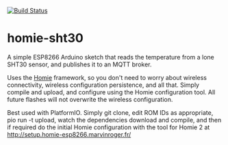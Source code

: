 [![Build Status](https://travis-ci.org/kylegordon/homie-sht30.svg?branch=master)](https://travis-ci.org/kylegordon/homie-sht30)

# homie-sht30

A simple ESP8266 Arduino sketch that reads the temperature from a lone SHT30 sensor, and publishes it to an MQTT broker.

Uses the [Homie](https://github.com/marvinroger/homie-esp8266/releases) framework, so you don't need to worry about wireless connectivity, wireless configuration persistence, and all that. Simply compile and upload, and configure using the Homie configuration tool.
All future flashes will not overwrite the wireless configuration.

Best used with PlatformIO. Simply git clone, edit ROM IDs as appropriate, pio run -t upload, watch the dependencies download and compile, and then if required do the initial Homie configuration with the tool for Homie 2 at http://setup.homie-esp8266.marvinroger.fr/
